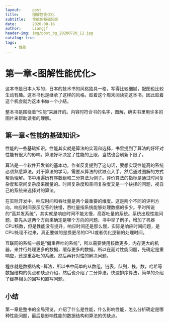 ```yaml
---
layout:     post                  
title:      图解性能优化
subtitle:   性能的基础知识
date:       2020-08-16
author:     Liangjf
header-img: img/post_bg_20200720_12.jpg
catalog: true                      
tags:                       
    - 性能
---
```


# 第一章<图解性能优化>

这本书是日本人写的，日本的技术书的风格独具一格，写得比较细腻，配图也比较生动有趣。这本书也是继承了这样的风格。趁着这个周末阅读完这本书，因此趁着这个机会就为这本书做一个小结。

整本书是围绕着“性能”来展开的。内容时符合书的名字，图解，确实书里用许多的图片来帮助读者的理解。

## 第一章<性能的基础知识>
性能的一些基础知识。性能其实就是算法的实现和选择，书里提到了算法的好坏对性能有很大的影响。算法好坏决定了性能的上限，当然也会刷新下限了。

算法是一个软件开发者的基本功，作者反复提到了这句话，要想实现性能高的系统必须熟悉算法。对于算法的学习，需要从算法的优缺点入手，然后通过图解的方式帮助理解。书中用遍历有序数组和二分算法为例子。评价算法的指标是通过时间复杂度和空间复杂度来衡量的。时间复杂度和空间复杂度又是一个抉择的问题，视自己的系统来选择对的算法。

在实际开发中，响应时间和吞吐量是两个最重要的维度。这是两个不同的评判方向，响应时间表示应答的快慢，吞吐量指系统能够处理数据的多少。平时所说的“高并发系统”，其实就是响应时间不能太慢，高吞吐量的系统。系统出现性能问题，要先从这两个方向来确定是哪个方向的问题，书中举了例子，增加了机器CPU核数，但是性能没有提升，响应时间还是那么慢，实际是响应时间问题，是CPU处理不过来，真正要做的是换更吊的CPU或者优化逻辑的处理时间。

互联网的系统一般是“偏重吞吐的系统”，所以需要使用核数更多，内存更大的机器，来并行处理更多的数据，缓存更多的数据。所以在面对性能问题，先确定是重响应，还是重吞吐的系统。然后再针对性的解决问题。

程序就是数据结构+算法，所以书中简单的从数组，链表，队列，栈，数，哈希等数据结构的优点和缺点介绍，然后也介绍了二分算法，快速排序算法，简单的介绍了缓存相关的回写和直写问题。

## 小结
第一章是整书的全局预览，介绍了什么是性能，什么影响性能，怎么分析确定是哪种性能问题，最后是影响性能的数据结构和算法的优缺点。

